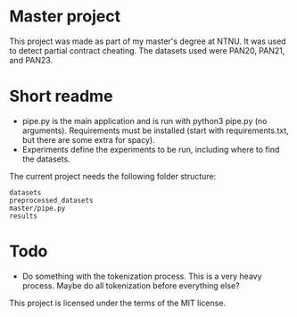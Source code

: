 # Master project
This project was made as part of my master's degree at NTNU. It was used to detect partial contract cheating. The datasets used were PAN20, PAN21, and PAN23.

# Short readme
- pipe.py is the main application and is run with python3 pipe.py (no arguments). Requirements must be installed (start with requirements.txt, but there are some extra for spacy). 
- Experiments define the experiments to be run, including where to find the datasets. 

The current project needs the following folder structure: 
```
datasets
preprocessed_datasets
master/pipe.py
results
```
# Todo
- Do something with the tokenization process. This is a very heavy process. Maybe do all tokenization before everything else? 


This project is licensed under the terms of the MIT license.
